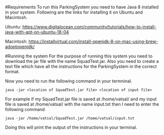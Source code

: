 #Requirements
To run this ParkingSystem you need to have Java 8 installed in your system. Following are the links for installing it on Ubuntu and Macintosh.

Ubuntu: https://www.digitalocean.com/community/tutorials/how-to-install-java-with-apt-on-ubuntu-18-04

Macintosh: https://installvirtual.com/install-openjdk-8-on-mac-using-brew-adoptopenjdk/

#Running the system
For the purpose of running this system you need to download the jar file with the name SquadTest.jar. Also you need to create a text file which have all the instructions for the ParkingSystem in the correct format.

Now you need to run the following command in your termninal.

    java -jar <location of SquadTest.jar file> <location of input file> 
    
For example if my SquadTest.jar file is saved at /home/vatsal/ and my input file is saved at /home/vatsal/ with the name input.txt then I need to enter the following command

    java -jar /home/vatsal/SquadTest.jar /home/vatsal/input.txt
    
Doing this will print the output of the instructions in your terminal.